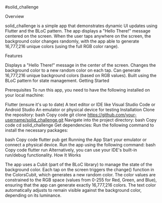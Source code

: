 #solid_challenge

Overview

solid_challenge is a simple app that demonstrates dynamic UI updates using Flutter and the BLoC pattern. The app displays a "Hello There!" message centered on the screen. When the user taps anywhere on the screen, the background color changes randomly, with the app able to generate 16,777,216 unique colors (using the full RGB color range).

Features

Displays a "Hello There!" message in the center of the screen.
Changes the background color to a new random color on each tap.
Can generate 16,777,216 unique background colors (based on RGB values).
Built using the BLoC pattern for state management.
Getting Started

Prerequisites
To run this app, you need to have the following installed on your local machine:

Flutter (ensure it's up to date)
A text editor or IDE like Visual Studio Code or Android Studio
An emulator or physical device for testing
Installation
Clone the repository:
bash
Copy code
git clone https://github.com/your-username/solid_challenge.git
Navigate into the project directory:
bash
Copy code
cd solid_challenge
Get dependencies:
Run the following command to install the necessary packages:

bash
Copy code
flutter pub get
Running the App
Start your emulator or connect a physical device.
Run the app using the following command:
bash
Copy code
flutter run
Alternatively, you can use your IDE's built-in run/debug functionality.
How It Works

The app uses a Cubit (part of the BLoC library) to manage the state of the background color.
Each tap on the screen triggers the change() function in the ColorsCubit, which generates a new random color.
The color values are constrained to the RGB space (values from 0-255 for Red, Green, and Blue), ensuring that the app can generate exactly 16,777,216 colors.
The text color automatically adjusts to remain visible against the background color, depending on its luminance.